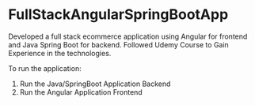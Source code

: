 # FullStackAngularSpringBootApp
Developed a full stack ecommerce application using Angular for frontend and Java Spring Boot for backend. Followed Udemy Course to Gain Experience in the technologies.

To run the application:
  1. Run the Java/SpringBoot Application Backend
  2. Run the Angular Application Frontend
